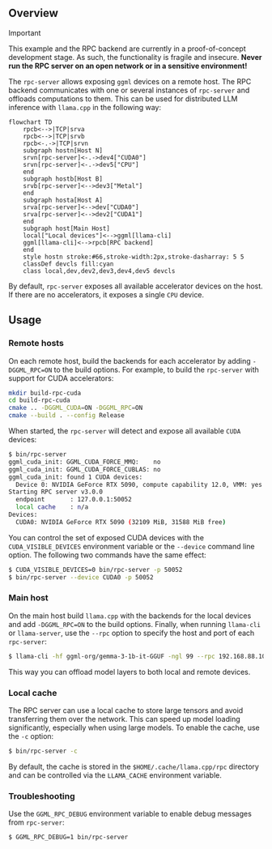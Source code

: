 ## Overview

> [!IMPORTANT]
> This example and the RPC backend are currently in a proof-of-concept development stage. As such, the functionality is fragile and
> insecure. **Never run the RPC server on an open network or in a sensitive environment!**

The `rpc-server` allows exposing `ggml` devices on a remote host.
The RPC backend communicates with one or several instances of `rpc-server` and offloads computations to them.
This can be used for distributed LLM inference with `llama.cpp` in the following way:

```mermaid
flowchart TD
    rpcb<-->|TCP|srva
    rpcb<-->|TCP|srvb
    rpcb<-.->|TCP|srvn
    subgraph hostn[Host N]
    srvn[rpc-server]<-.->dev4["CUDA0"]
    srvn[rpc-server]<-.->dev5["CPU"]
    end
    subgraph hostb[Host B]
    srvb[rpc-server]<-->dev3["Metal"]
    end
    subgraph hosta[Host A]
    srva[rpc-server]<-->dev["CUDA0"]
    srva[rpc-server]<-->dev2["CUDA1"]
    end
    subgraph host[Main Host]
    local["Local devices"]<-->ggml[llama-cli]
    ggml[llama-cli]<-->rpcb[RPC backend]
    end
    style hostn stroke:#66,stroke-width:2px,stroke-dasharray: 5 5
    classDef devcls fill:cyan
    class local,dev,dev2,dev3,dev4,dev5 devcls
```

By default, `rpc-server` exposes all available accelerator devices on the host.
If there are no accelerators, it exposes a single `CPU` device.

## Usage

### Remote hosts

On each remote host, build the backends for each accelerator by adding `-DGGML_RPC=ON` to the build options.
For example, to build the `rpc-server` with support for CUDA accelerators:

```bash
mkdir build-rpc-cuda
cd build-rpc-cuda
cmake .. -DGGML_CUDA=ON -DGGML_RPC=ON
cmake --build . --config Release
```

When started, the `rpc-server` will detect and expose all available `CUDA` devices:

```bash
$ bin/rpc-server
ggml_cuda_init: GGML_CUDA_FORCE_MMQ:    no
ggml_cuda_init: GGML_CUDA_FORCE_CUBLAS: no
ggml_cuda_init: found 1 CUDA devices:
  Device 0: NVIDIA GeForce RTX 5090, compute capability 12.0, VMM: yes
Starting RPC server v3.0.0
  endpoint       : 127.0.0.1:50052
  local cache    : n/a
Devices:
  CUDA0: NVIDIA GeForce RTX 5090 (32109 MiB, 31588 MiB free)
```

You can control the set of exposed CUDA devices with the `CUDA_VISIBLE_DEVICES` environment variable or the `--device` command line option. The following two commands have the same effect:
```bash
$ CUDA_VISIBLE_DEVICES=0 bin/rpc-server -p 50052
$ bin/rpc-server --device CUDA0 -p 50052
```

### Main host

On the main host build `llama.cpp` with the backends for the local devices and add `-DGGML_RPC=ON` to the build options.
Finally, when running `llama-cli` or `llama-server`, use the `--rpc` option to specify the host and port of each `rpc-server`:

```bash
$ llama-cli -hf ggml-org/gemma-3-1b-it-GGUF -ngl 99 --rpc 192.168.88.10:50052,192.168.88.11:50052
```

This way you can offload model layers to both local and remote devices.

### Local cache

The RPC server can use a local cache to store large tensors and avoid transferring them over the network.
This can speed up model loading significantly, especially when using large models.
To enable the cache, use the `-c` option:

```bash
$ bin/rpc-server -c
```

By default, the cache is stored in the `$HOME/.cache/llama.cpp/rpc` directory and can be controlled via the `LLAMA_CACHE` environment variable.

### Troubleshooting

Use the `GGML_RPC_DEBUG` environment variable to enable debug messages from `rpc-server`:
```bash
$ GGML_RPC_DEBUG=1 bin/rpc-server
```

